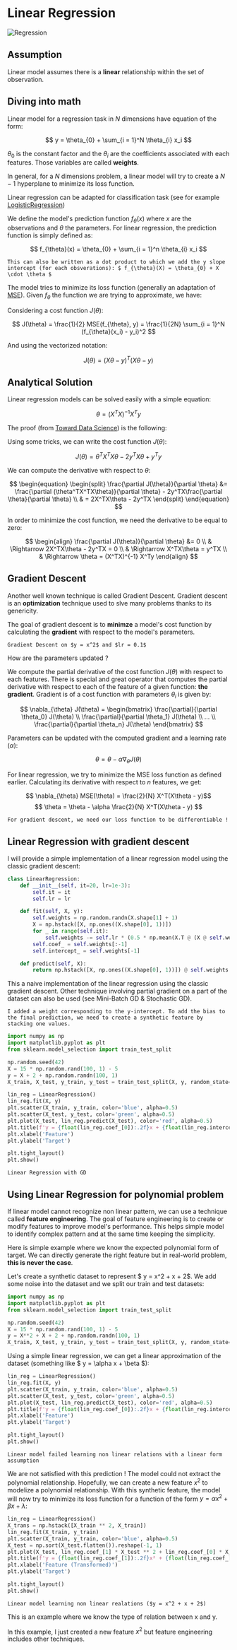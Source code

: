 # Linear Regression

![Regression](https://raw.githubusercontent.com/TheRayquaza/therayquaza.github.io/main/images/badges/Regression.svg)

## Assumption

Linear model assumes there is a **linear** relationship within the set of observation.

## Diving into math

Linear model for a regression task in $N$ dimensions have equation of the form:

$$ y = \theta_{0} + \sum_{i = 1}^N \theta_{i} x_i $$

$\theta_{0}$ is the constant factor and the $\theta_{i}$ are the coefficients associated with each features. Those variables are called **weights**.

In general, for a $N$ dimensions problem, a linear model will try to create a $N-1$ hyperplane to minimize its loss function.

Linear regression can be adapted for classification task (see for example [LogisticRegression](https://therayquaza.github.io/machine_learning/linear/logisitic_regression.html))

We define the model's prediction function $f_{\theta}(x)$ where $x$ are the observations and $\theta$ the parameters. For linear regression, the prediction function is simply defined as:

$$ f_{\theta}(x) = \theta_{0} + \sum_{i = 1}^n \theta_{i} x_i $$

```{note}
This can also be written as a dot product to which we add the y slope intercept (for each obsverations): $ f_{\theta}(X) = \theta_{0} + X \cdot \theta $
```

The model tries to minimize its loss function (generally an adaptation of [MSE](https://therayquaza.github.io/machine_learning/metrics_and_losses/metrics_and_losses#mse)). Given $f_{\theta}$ the function we are trying to approximate, we have:

Considering a cost function $J(\theta)$:

$$ J(\theta) = \frac{1}{2} MSE(f_{\theta}, y) = \frac{1}{2N} \sum_{i = 1}^N (f_{\theta}(x_i) - y_i)^2 $$

And using the vectorized notation:

$$ J(\theta) = (X\theta - y)^T (X\theta - y) $$

## Analytical Solution

Linear regression models can be solved easily with a simple equation:

$$ \theta = (X^TX)^{-1} X^Ty $$

The proof (from [Toward Data Science](https://towardsdatascience.com/analytical-solution-of-linear-regression-a0e870b038d5)) is the following:

Using some tricks, we can write the cost function $J({\theta})$:

$$ J(\theta) = \theta^TX^TX\theta - 2y^TX\theta + y^Ty $$

We can compute the derivative with respect to $\theta$:

$$ 
\begin{equation}
\begin{split}
\frac{\partial J(\theta)}{\partial \theta} &= \frac{\partial (\theta^TX^TX\theta)}{\partial \theta} - 2y^TX\frac{\partial \theta}{\partial \theta} \\
& = 2X^TX\theta - 2y^TX
\end{split}
\end{equation}
$$

In order to minimize the cost function, we need the derivative to be equal to zero:

$$
\begin{align}
\frac{\partial J(\theta)}{\partial \theta} &= 0 \\
& \Rightarrow 2X^TX\theta - 2y^TX = 0 \\
& \Rightarrow X^TX\theta = y^TX \\
& \Rightarrow \theta = (X^TX)^{-1} X^Ty
\end{align}
$$

## Gradient Descent

Another well known technique is called Gradient Descent. Gradient descent is an **optimization** technique used to slve many problems thanks to its genericity.

The goal of gradient descent is to **minimze** a model's cost function by calculating the **gradient** with respect to the model's parameters.

```{figure} https://raw.githubusercontent.com/TheRayquaza/therayquaza.github.io/main/images/machine_learning/linear/GD_Basic.png
Gradient Descent on $y = x^2$ and $lr = 0.1$
```

How are the parameters updated ?

We compute the partial derivative of the cost function $J(\theta)$ with respect to each features. There is special and great operator that computes the partial derivative with respect to each of the feature of a given function: **the gradient**. Gradient is of a cost function with parameters $\theta_{i}$ is given by:

$$ \nabla_{\theta} J(\theta) = \begin{bmatrix} \frac{\partial}{\partial \theta_0} J(\theta) \\  \frac{\partial}{\partial \theta_1} J(\theta) \\ ... \\ \frac{\partial}{\partial \theta_n} J(\theta) \end{bmatrix} $$

Parameters can be updated with the computed gradient and a learning rate ($\alpha$):

$$ \theta = \theta - \alpha \nabla_{\theta} J(\theta)$$

For linear regression, we try to minimize the MSE loss function as defined earlier. Calculating its derivative with respect to $n$ features, we get:

$$ \nabla_{\theta} MSE(\theta) = \frac{2}{N} X^T(X\theta - y)$$
$$ \theta = \theta - \alpha \frac{2}{N} X^T(X\theta - y) $$

```{note}
For gradient descent, we need our loss function to be differentiable !
```

## Linear Regression with gradient descent

I will provide a simple implementation of a linear regression model using the classic gradient descent:

```python
class LinearRegression:
    def __init__(self, it=20, lr=1e-3):
        self.it = it
        self.lr = lr

    def fit(self, X, y):
        self.weights = np.random.randn(X.shape[1] + 1)
        X = np.hstack([X, np.ones((X.shape[0], 1))])
        for _ in range(self.it):
            self.weights -= self.lr * (0.5 * np.mean(X.T @ (X @ self.weights - y)))
        self.coef_ = self.weights[:-1]
        self.intercept_ = self.weights[-1]

    def predict(self, X):
        return np.hstack([X, np.ones((X.shape[0], 1))]) @ self.weights
```

This a naive implementation of the linear regression using the classic gradient descent. Other technique involving partial gradient on a part of the dataset can also be used (see Mini-Batch GD & Stochastic GD).

```{note}
I added a weight corresponding to the y-intercept. To add the bias to the final prediction, we need to create a synthetic feature by stacking one values.
```

```python
import numpy as np
import matplotlib.pyplot as plt
from sklearn.model_selection import train_test_split

np.random.seed(42)
X = 15 * np.random.rand(100, 1) - 5
y = X + 2 + np.random.randn(100, 1)
X_train, X_test, y_train, y_test = train_test_split(X, y, random_state=42, test_size=0.2)

lin_reg = LinearRegression()
lin_reg.fit(X, y)
plt.scatter(X_train, y_train, color='blue', alpha=0.5)
plt.scatter(X_test, y_test, color='green', alpha=0.5)
plt.plot(X_test, lin_reg.predict(X_test), color='red', alpha=0.5)
plt.title(f'y = {float(lin_reg.coef_[0]):.2f}x + {float(lin_reg.intercept_):.2f}')
plt.xlabel('Feature')
plt.ylabel('Target')

plt.tight_layout()
plt.show()
```

```{figure}  https://raw.githubusercontent.com/TheRayquaza/therayquaza.github.io/main/images/machine_learning/linear/Linear_With_GD.png
Linear Regression with GD
```

## Using Linear Regression for polynomial problem

If linear model cannot recognize non linear pattern, we can use a technique called **feature engineering**. The goal of feature engineering is to create or modify features to improve model's performance. This helps simple model to identify complex pattern and at the same time keeping the simplicity.

Here is simple example where we know the expected polynomial form of target. We can directly generate the right feature but in real-world problem, **this is never the case**.

Let's create a synthetic dataset to represent $ y = x^2 + x + 2$. We add some noise into the dataset and we split our train and test datasets:

```python
import numpy as np
import matplotlib.pyplot as plt
from sklearn.model_selection import train_test_split

np.random.seed(42)
X = 15 * np.random.rand(100, 1) - 5
y = X**2 + X + 2 + np.random.randn(100, 1)
X_train, X_test, y_train, y_test = train_test_split(X, y, random_state=42, test_size=0.2)
```

Using a simple linear regression, we can get a linear approximation of the dataset (something like $ y = \alpha x + \beta $):

```python
lin_reg = LinearRegression()
lin_reg.fit(X, y)
plt.scatter(X_train, y_train, color='blue', alpha=0.5)
plt.scatter(X_test, y_test, color='green', alpha=0.5)
plt.plot(X_test, lin_reg.predict(X_test), color='red', alpha=0.5)
plt.title(f'y = {float(lin_reg.coef_[0]):.2f}x + {float(lin_reg.intercept_):.2f}')
plt.xlabel('Feature')
plt.ylabel('Target')

plt.tight_layout()
plt.show()
```

```{figure} https://raw.githubusercontent.com/TheRayquaza/therayquaza.github.io/main/images/machine_learning/linear/Linear_Polynomial_Failure.png
Linear model failed learning non linear relations with a linear form assumption
```

We are not satisfied with this prediction ! The model could not extract the polynomial relationship. Hopefully, we can create a new feature $x^2$ to modelize a polynomial relationship. With this synthetic feature, the model will now try to minimize its loss function for a function of the form $y = \alpha x^2 + \beta x + \lambda$:

```python
lin_reg = LinearRegression()
X_trans = np.hstack([X_train ** 2, X_train])
lin_reg.fit(X_train, y_train)
plt.scatter(X_train, y_train, color='blue', alpha=0.5)
X_test = np.sort(X_test.flatten()).reshape(-1, 1)
plt.plot(X_test, lin_reg.coef_[1] * X_test ** 2 + lin_reg.coef_[0] * X_test + lin_reg.intercept_, color='red')
plt.title(f'y = {float(lin_reg.coef_[1]):.2f}x² + {float(lin_reg.coef_[0]):.2f}x + {float(lin_reg.intercept_):.2f}')
plt.xlabel('Feature (Transformed)')
plt.ylabel('Target')

plt.tight_layout()
plt.show()
```

```{figure} https://raw.githubusercontent.com/TheRayquaza/therayquaza.github.io/main/images/machine_learning/linear/Linear_Polynomial_Success.png
Linear model learning non linear realations ($y = x^2 + x + 2$)
```

This is an example where we know the type of relation between x and y.

In this example, I just created a new feature $x^2$ but feature engineering includes other techniques.